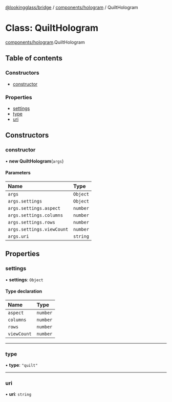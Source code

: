 [@lookingglass/bridge](../README.md) / [components/hologram](../modules/components_hologram.md) / QuiltHologram

# Class: QuiltHologram

[components/hologram](../modules/components_hologram.md).QuiltHologram

## Table of contents

### Constructors

- [constructor](components_hologram.QuiltHologram.md#constructor)

### Properties

- [settings](components_hologram.QuiltHologram.md#settings)
- [type](components_hologram.QuiltHologram.md#type)
- [uri](components_hologram.QuiltHologram.md#uri)

## Constructors

### constructor

• **new QuiltHologram**(`args`)

#### Parameters

| Name | Type |
| :------ | :------ |
| `args` | `Object` |
| `args.settings` | `Object` |
| `args.settings.aspect` | `number` |
| `args.settings.columns` | `number` |
| `args.settings.rows` | `number` |
| `args.settings.viewCount` | `number` |
| `args.uri` | `string` |

## Properties

### settings

• **settings**: `Object`

#### Type declaration

| Name | Type |
| :------ | :------ |
| `aspect` | `number` |
| `columns` | `number` |
| `rows` | `number` |
| `viewCount` | `number` |

___

### type

• **type**: ``"quilt"``

___

### uri

• **uri**: `string`
